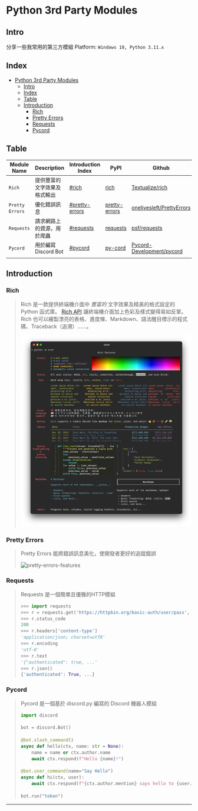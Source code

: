 # Python 3rd Party Modules

## Intro

分享一些我常用的第三方模組
Platform: `Windows 10, Python 3.11.x`

## Index

- [Python 3rd Party Modules](#python-3rd-party-modules)
  - [Intro](#intro)
  - [Index](#index)
  - [Table](#table)
  - [Introduction](#introduction)
    - [Rich](#rich)
    - [Pretty Errors](#pretty-errors)
    - [Requests](#requests)
    - [Pycord](#pycord)

## Table

| Module Name     | Description                  | Introduction Index               | PyPI                                | Github                                            | Tags                    |
| --------------- | ---------------------------- | -------------------------------- | ----------------------------------- | ------------------------------------------------- | ----------------------- |
| `Rich`          | 提供豐富的文字效果及格式輸出 | [#rich](#rich)                   | [rich][rich-pypi]                   | [Textualize/rich][rich-github]                    | `#pretty-print #output` |
| `Pretty Errors` | 優化錯誤訊息                 | [#pretty-errors](#pretty-errors) | [pretty-errors][pretty-errors-pypi] | [onelivesleft/PrettyErrors][pretty-errors-github] | `#errors`               |
| `Requests`      | 請求網路上的資源，用於爬蟲   | [#requests](#requests)           | [requests][requests-pypi]           | [psf/requests][requests-github]                   | `#request #HTTP`        |
| `Pycord`        | 用於編寫Discord Bot          | [#pycord](#pycord)               | [py-cord][pycord-pypi]              | [Pycord-Development/pycord][pycord-github]        | `#discord-bot`          |
|                 |                              |                                  |                                     |                                                   |                         |


## Introduction

### Rich
> Rich 是一款提供終端機介面中 *豐富的* 文字效果及精美的格式設定的 Python 函式庫。
> [Rich API](https://rich.readthedocs.io/en/latest/) 讓終端機介面加上色彩及樣式變得易如反掌。Rich 也可以繪製漂亮的表格、進度條、Markdown、語法醒目標示的程式碼、Traceback（追溯）……。
> 
> ![rich-features][rich-features]

### Pretty Errors
> Pretty Errors 能將錯誤訊息美化，使開發者更好的追蹤錯誤
>
> ![pretty-errors-features][pretty-errors-features]

### Requests
> Requests 是一個簡單且優雅的HTTP模組
>
> ```python
> >>> import requests
> >>> r = requests.get('https://httpbin.org/basic-auth/user/pass', auth=('user', 'pass'))
> >>> r.status_code
> 200
> >>> r.headers['content-type']
> 'application/json; charset=utf8'
> >>> r.encoding
> 'utf-8'
> >>> r.text
> '{"authenticated": true, ...'
> >>> r.json()
> {'authenticated': True, ...}
> ```

### Pycord
> Pycord 是一個基於 discord.py 編寫的 Discord 機器人模組
>
> ```python
> import discord
> 
> bot = discord.Bot()
> 
> @bot.slash_command()
> async def hello(ctx, name: str = None):
>     name = name or ctx.author.name
>     await ctx.respond(f"Hello {name}!")
> 
> @bot.user_command(name="Say Hello")
> async def hi(ctx, user):
>     await ctx.respond(f"{ctx.author.mention} says hello to {user.name}!")
> 
> bot.run("token")
> ```

---

<!-- Table Links -->
[rich-pypi]: https://pypi.org/project/rich
[rich-github]: https://github.com/Textualize/rich

[pretty-errors-pypi]: https://pypi.org/project/pretty-errors
[pretty-errors-github]: https://github.com/onelivesleft/PrettyErrors

[requests-pypi]: https://pypi.org/project/requests/
[requests-github]: https://github.com/psf/requests

[pycord-pypi]: https://pypi.org/project/py-cord/
[pycord-github]: https://github.com/Pycord-Development/pycord


<!-- Introduction Links -->
[rich-features]: https://raw.githubusercontent.com/textualize/rich/master/imgs/features.png
[pretty-errors-features]: https://raw.githubusercontent.com/onelivesleft/PrettyErrors/master/example.png